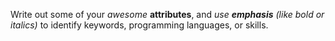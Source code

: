 Write out some of your *awesome* **attributes**, and *use **emphasis** (like bold or italics)* to identify keywords, programming languages, or skills. 
